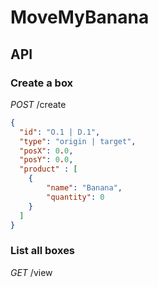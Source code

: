 # MoveMyBanana
## API
### Create a box
*POST* /create
```json
{
  "id": "O.1 | D.1",
  "type": "origin | target",
  "posX": 0.0,
  "posY": 0.0,
  "product" : [
    {
        "name": "Banana",
        "quantity": 0
    }
  ]
}
```
### List all boxes
*GET* /view